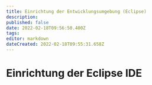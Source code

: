 ```yaml
---
title: Einrichtung der Entwicklungsumgebung (Eclipse)
description: 
published: false
date: 2022-02-18T09:56:50.400Z
tags: 
editor: markdown
dateCreated: 2022-02-18T09:55:31.658Z
---
```


# Einrichtung der Eclipse IDE
